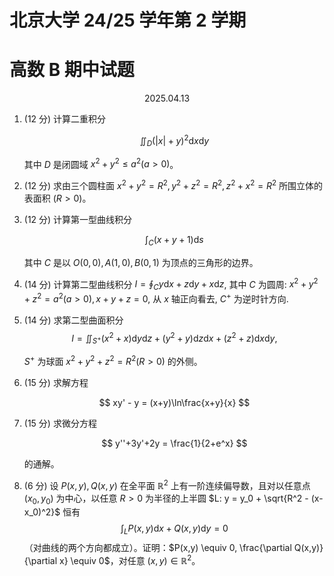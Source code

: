 # 北京大学 24/25 学年第 2 学期

# 高数 B 期中试题

<center>2025.04.13</center>

1.  (12 分) 计算二重积分

    $$
    \iint_D (|x|+y)^2 \mathrm{d}x\mathrm{d}y
    $$

    其中 $D$ 是闭圆域 $x^2+y^2 \leq a^2 (a>0)$。

2.  (12 分) 求由三个圆柱面 $x^2+y^2=R^2, y^2+z^2=R^2, z^2+x^2=R^2$ 所围立体的表面积 ($R>0$)。

3.  (12 分) 计算第一型曲线积分

    $$
    \int_C (x+y+1)\mathrm{d}s
    $$

    其中 $C$ 是以 $O(0,0), A(1,0), B(0,1)$ 为顶点的三角形的边界。

4. (14 分) 计算第二型曲线积分 $I = \oint_C{y \mathrm{d}x + z \mathrm{d}y + x \mathrm{d}z}$, 其中 $C$ 为圆周: $x^2 + y^2 + z^2 = a^2 (a > 0), x + y + z = 0$, 从 $x$ 轴正向看去, $C^+$ 为逆时针方向.

5. (14 分) 求第二型曲面积分
   $$
   I = \iint_{S^+}{(x^2 + x) \mathrm{d}y \mathrm{d}z + (y^2 + y) \mathrm{d}z \mathrm{d}x + (z^2 + z) \mathrm{d}x \mathrm{d}y},
   $$

    $S^+$ 为球面 $x^2+y^2+z^2 = R^2 (R>0)$ 的外侧。

6.  (15 分) 求解方程

    $$
    xy' - y = (x+y)\ln\frac{x+y}{x}
    $$

7.  (15 分) 求微分方程

    $$
    y''+3y'+2y = \frac{1}{2+e^x}
    $$

    的通解。

8.  (6 分) 设 $P(x,y), Q(x,y)$ 在全平面 $\mathbb{R}^2$ 上有一阶连续偏导数，且对以任意点 $(x_0, y_0)$ 为中心，以任意 $R>0$ 为半径的上半圆 $L: y = y_0 + \sqrt{R^2 - (x-x_0)^2}$ 恒有
    $$
    \int_L P(x,y)\mathrm{d}x + Q(x,y)\mathrm{d}y = 0
    $$
    （对曲线的两个方向都成立）。证明：$P(x,y) \equiv 0, \frac{\partial Q(x,y)}{\partial x} \equiv 0$，对任意 $(x,y) \in \mathbb{R}^2$。

